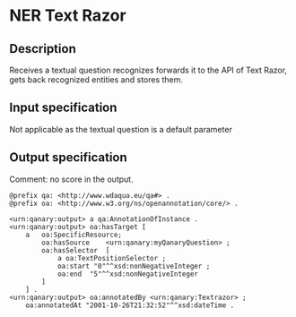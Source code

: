 # NER Text Razor

## Description

Receives a textual question recognizes forwards it to the API of Text Razor, gets back recognized entities and stores them.

## Input specification

Not applicable as the textual question is a default parameter

## Output specification

Comment: no score in the output.

```ttl
@prefix qa: <http://www.wdaqua.eu/qa#> .
@prefix oa: <http://www.w3.org/ns/openannotation/core/> .

<urn:qanary:output> a qa:AnnotationOfInstance .
<urn:qanary:output> oa:hasTarget [
    a   oa:SpecificResource;
        oa:hasSource    <urn:qanary:myQanaryQuestion> ;
        oa:hasSelector  [
            a oa:TextPositionSelector ;
            oa:start "0"^^xsd:nonNegativeInteger ;
            oa:end  "5"^^xsd:nonNegativeInteger
        ]
    ] .
<urn:qanary:output> oa:annotatedBy <urn:qanary:Textrazor> ;
    oa:annotatedAt "2001-10-26T21:32:52"^^xsd:dateTime .
```
